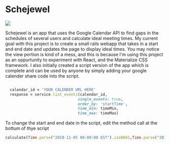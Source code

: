 # Schejewel

<img src="https://i.imgur.com/CJo1L3Y.png">

Schejewel is an app that uses the Google Calendar API to find gaps in the schedules of several users and calculate ideal meeting times.
My current goal with this project is to create a small rails webapp that takes in a start and end date and updates the page to display ideal times.
You may notice the view portion is kind of a mess, and this is because I'm using this project as an oppurtunity to experiment with React, and the Materialize CSS framework. 
I also initially created a script version of the app which is complete and can be used by anyone by simply adding your google calender share code into the script.

```ruby

  calendar_id = 'YOUR CALENDER URL HERE'
  response = service.list_events(calendar_id,
                                single_events: true,
                                order_by: 'startTime',
                                time_min: timeMin,
                                time_max: timeMax)
```

To change the start and end date in the script, edit the method call at the bottum of thye script

```ruby
calculate(Time.parse("2018-11-05 00:00:00 EST").iso8601,Time.parse("2018-11-10 00:00:00 EST").iso8601)
```
